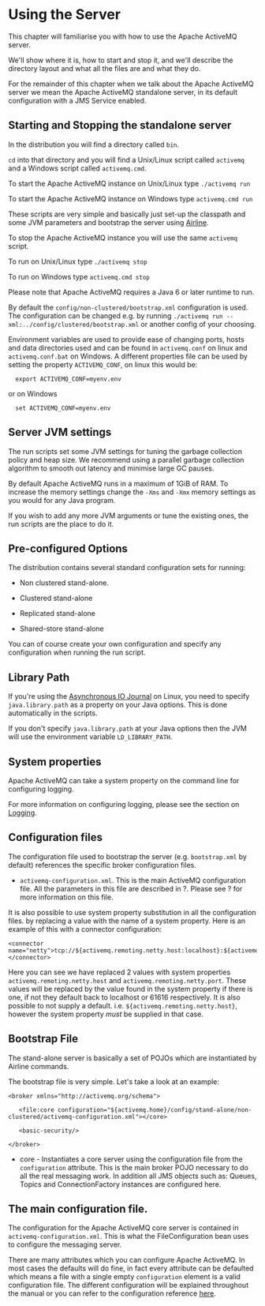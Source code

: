 # Using the Server

This chapter will familiarise you with how to use the Apache ActiveMQ server.

We'll show where it is, how to start and stop it, and we'll describe the
directory layout and what all the files are and what they do.

For the remainder of this chapter when we talk about the Apache ActiveMQ server
we mean the Apache ActiveMQ standalone server, in its default configuration
with a JMS Service enabled.

## Starting and Stopping the standalone server

In the distribution you will find a directory called `bin`.

`cd` into that directory and you will find a Unix/Linux script called
`activemq` and a Windows script called `activemq.cmd`.

To start the Apache ActiveMQ instance on Unix/Linux type `./activemq run`

To start the Apache ActiveMQ instance on Windows type `activemq.cmd run`

These scripts are very simple and basically just set-up the classpath
and some JVM parameters and bootstrap the server using
[Airline](https://github.com/airlift/airline).

To stop the Apache ActiveMQ instance you will use the same `activemq` script.

To run on Unix/Linux type `./activemq stop`

To run on Windows type `activemq.cmd stop`

Please note that Apache ActiveMQ requires a Java 6 or later runtime to run.

By default the `config/non-clustered/bootstrap.xml` configuration is
used. The configuration can be changed e.g. by running
`./activemq run -- xml:../config/clustered/bootstrap.xml` or another
config of your choosing.

Environment variables are used to provide ease of changing ports, hosts and
data directories used and can be found in `activemq.conf` on linux and
`activemq.conf.bat` on Windows. A different properties file can be used by
setting the property `ACTIVEMQ_CONF`, on linux this would be:

      export ACTIVEMQ_CONF=myenv.env

or on Windows

      set ACTIVEMQ_CONF=myenv.env


## Server JVM settings

The run scripts set some JVM settings for tuning the garbage collection
policy and heap size. We recommend using a parallel garbage collection
algorithm to smooth out latency and minimise large GC pauses.

By default Apache ActiveMQ runs in a maximum of 1GiB of RAM. To increase the
memory settings change the `-Xms` and `-Xmx` memory settings as you
would for any Java program.

If you wish to add any more JVM arguments or tune the existing ones, the
run scripts are the place to do it.

## Pre-configured Options

The distribution contains several standard configuration sets for
running:

-   Non clustered stand-alone.

-   Clustered stand-alone

-   Replicated stand-alone

-   Shared-store stand-alone

You can of course create your own configuration and specify any
configuration when running the run script.

## Library Path

If you're using the [Asynchronous IO Journal](#aio-journal) on Linux,
you need to specify `java.library.path` as a property on your Java
options. This is done automatically in the scripts.

If you don't specify `java.library.path` at your Java options then the
JVM will use the environment variable `LD_LIBRARY_PATH`.

## System properties

Apache ActiveMQ can take a system property on the command line for configuring
logging.

For more information on configuring logging, please see the section on
[Logging](logging.md).

## Configuration files

The configuration file used to bootstrap the server (e.g.
`bootstrap.xml` by default) references the specific broker configuration
files.

-   `activemq-configuration.xml`. This is the main ActiveMQ
    configuration file. All the parameters in this file are described in
    ?. Please see ? for more information on this file.

It is also possible to use system property substitution in all the
configuration files. by replacing a value with the name of a system
property. Here is an example of this with a connector configuration:

    <connector name="netty">tcp://${activemq.remoting.netty.host:localhost}:${activemq.remoting.netty.port:61616}</connector>

Here you can see we have replaced 2 values with system properties
`activemq.remoting.netty.host` and `activemq.remoting.netty.port`. These
values will be replaced by the value found in the system property if
there is one, if not they default back to localhost or 61616
respectively. It is also possible to not supply a default. i.e.
`${activemq.remoting.netty.host}`, however the system property *must* be
supplied in that case.

## Bootstrap File

The stand-alone server is basically a set of POJOs which are
instantiated by Airline commands.

The bootstrap file is very simple. Let's take a look at an example:

    <broker xmlns="http://activemq.org/schema">

       <file:core configuration="${activemq.home}/config/stand-alone/non-clustered/activemq-configuration.xml"></core>

       <basic-security/>

    </broker>

-   core - Instantiates a core server using the configuration file from the
    `configuration` attribute. This is the main broker POJO necessary to
    do all the real messaging work.  In addition all JMS objects such as:
    Queues, Topics and ConnectionFactory instances are configured here.

## The main configuration file.

The configuration for the Apache ActiveMQ core server is contained in
`activemq-configuration.xml`. This is what the FileConfiguration bean
uses to configure the messaging server.

There are many attributes which you can configure Apache ActiveMQ. In most
cases the defaults will do fine, in fact every attribute can be
defaulted which means a file with a single empty `configuration` element
is a valid configuration file. The different configuration will be
explained throughout the manual or you can refer to the configuration
reference [here](#configuration-index).
